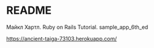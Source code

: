 # README

Майкл Хартл. Ruby on Rails Tutorial.
sample_app_6th_ed

https://ancient-taiga-73103.herokuapp.com/